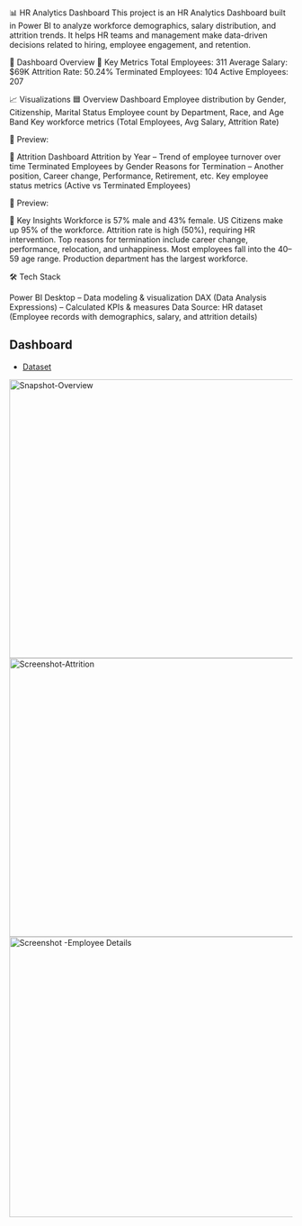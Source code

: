 📊 HR Analytics Dashboard
This project is an HR Analytics Dashboard built in Power BI to analyze workforce demographics, salary distribution, and attrition trends.
It helps HR teams and management make data-driven decisions related to hiring, employee engagement, and retention.

🚀 Dashboard Overview
🔑 Key Metrics
Total Employees: 311
Average Salary: $69K
Attrition Rate: 50.24%
Terminated Employees: 104
Active Employees: 207

📈 Visualizations
🟦 Overview Dashboard
Employee distribution by Gender, Citizenship, Marital Status
Employee count by Department, Race, and Age Band
Key workforce metrics (Total Employees, Avg Salary, Attrition Rate)

📸 Preview:

🔴 Attrition Dashboard
Attrition by Year – Trend of employee turnover over time
Terminated Employees by Gender
Reasons for Termination – Another position, Career change, Performance, Retirement, etc.
Key employee status metrics (Active vs Terminated Employees)

📸 Preview:

🎯 Key Insights
Workforce is 57% male and 43% female.
US Citizens make up 95% of the workforce.
Attrition rate is high (50%), requiring HR intervention.
Top reasons for termination include career change, performance, relocation, and unhappiness.
Most employees fall into the 40–59 age range.
Production department has the largest workforce.

🛠️ Tech Stack

Power BI Desktop – Data modeling & visualization
DAX (Data Analysis Expressions) – Calculated KPIs & measures
Data Source: HR dataset (Employee records with demographics, salary, and attrition details)

## Dashboard ##

- <a href="https://www.kaggle.com/datasets/tahir1413/global-superstore-2016">Dataset</a>

<img width="880" height="495" alt="Snapshot-Overview" src="https://github.com/user-attachments/assets/d3eeacfd-e7e0-4f78-aa5f-338d2f3edf39" />

<img width="881" height="495" alt="Screenshot-Attrition" src="https://github.com/user-attachments/assets/76a83dc6-b51b-4e3a-b129-f7ef732e505c" />

<img width="887" height="498" alt="Screenshot -Employee Details" src="https://github.com/user-attachments/assets/b2651711-be1e-4150-8984-a0bf12f294cf" />





